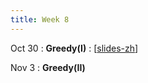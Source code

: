```yaml
---
title: Week 8
---
```


Oct 30
: **Greedy(I)**
  :  \[[slides-zh](https://basics.sjtu.edu.cn/~yangqizhe/pdf/algo2023w/slides/AlgoLec8-handout-zh.pdf)\]

Nov 3
: **Greedy(II)**



  

